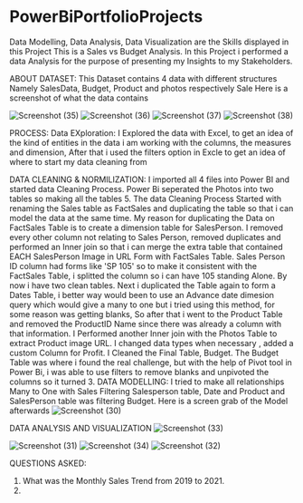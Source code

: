 # PowerBiPortfolioProjects
Data Modelling, Data Analysis, Data Visualization are the Skills displayed in this Project
This is a Sales vs Budget Analysis.
 In this Project i performed a data Analysis for the purpose of presenting my Insights to my Stakeholders.
 
 
 ABOUT DATASET:
 This Dataset contains 4 data with different structures Namely SalesData, Budget, Product and photos respectively
 Sale
Here is a screenshot of what the data contains
 
 
 
![Screenshot (35)](https://user-images.githubusercontent.com/41531796/197608535-7e2f68c8-ed5c-412f-bb51-8261586fbfd3.png)
![Screenshot (36)](https://user-images.githubusercontent.com/41531796/197608937-74670d3b-bd14-4a3d-9c3d-beec94fe6760.png)
![Screenshot (37)](https://user-images.githubusercontent.com/41531796/197609061-feea297c-9ffd-4a73-8d0e-53c70cf9f958.png)
![Screenshot (38)](https://user-images.githubusercontent.com/41531796/197609138-19f511af-a5eb-4bc6-9b62-172d275fdb46.png)

PROCESS:
Data EXploration: I Explored the data with Excel, to get an idea of the kind of entities in the data i am working with the columns, the measures and dimension, After that i used the filters option in Excle to get an idea of where to start my data cleaning from

DATA CLEANING & NORMILIZATION: I imported all 4 files into Power BI and started data Cleaning Process. Power Bi seperated the Photos into two tables so making all the tables 5.
The data Cleaning Process Started with renaming the Sales table as FactSales and duplicating the table so that i can model the data at the same time. My reason for duplicating the Data on FactSales Table is to create a dimension table for SalesPerson.  I removed every other column not relating to Sales Person, removed duplicates and performed an Inner join so that i can merge the extra table that contained EACH SalesPerson Image in URL Form with FactSales Table.
 Sales Person ID column had forms like 'SP 105' so to make it consistent with the FactSales Table, i splitted the column so i can have 105 standing Alone.
  By now i have two clean tables. 
  Next i duplicated the Table again to form a  Dates Table, i better way would been to use an Advance date dimesion query which would give a many to one but i tried using this method, for some reason was getting blanks, So after that i went to the Product Table and removed the ProductID Name since  there was already a column with that information. I Performed another Inner join with the Photos Table to extract Product image URL. I changed data types when necessary , added a custom Column for Profit.
 I Cleaned the Final Table, Budget. The Budget Table was where i found the real challenge, but with the help of Pivot tool in Power Bi, i was able to use filters to remove blanks and unpivoted the columns so it turned 3. 
  DATA MODELLING:
  I tried to make all relationships Many to One with Sales Filtering Salesperson table, Date and Product and SalesPerson table was filtering Budget. 
   Here is a screen grab of the Model afterwards
   ![Screenshot (30)](https://user-images.githubusercontent.com/41531796/197616608-a1427404-1459-404c-adc9-d9b8ca0ff44e.png)
   
   
   
   DATA ANALYSIS AND VISUALIZATION 
   ![Screenshot (33)](https://user-images.githubusercontent.com/41531796/197617348-72c8f668-73b0-4049-a6c6-20958a727e2c.png)

![Screenshot (31)](https://user-images.githubusercontent.com/41531796/197617465-f6cb6582-6861-4c55-a6c6-593e69238ecf.png)
![Screenshot (34)](https://user-images.githubusercontent.com/41531796/197617501-b84f5af4-5437-49d3-b7ad-33bdb471def6.png)
![Screenshot (32)](https://user-images.githubusercontent.com/41531796/197617535-97e67ec1-69af-49b8-882f-e4fb3c2a5fa5.png)

QUESTIONS ASKED: 
1. What was the Monthly Sales Trend from 2019 to 2021. 
2. 

